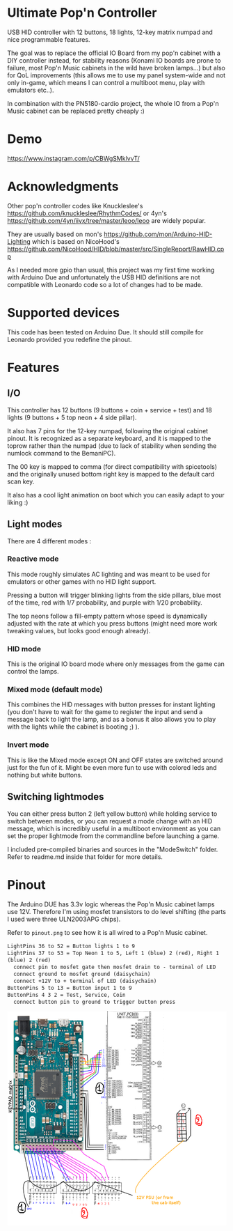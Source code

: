 # Ultimate Pop'n Controller

USB HID controller with 12 buttons, 18 lights, 12-key matrix numpad and nice programmable features.

The goal was to replace the official IO Board from my pop'n cabinet with a DIY controller instead, for stability reasons (Konami IO boards are prone to failure, most Pop'n Music cabinets in the wild have broken lamps...) but also for QoL improvements (this allows me to use my panel system-wide and not only in-game, which means I can control a multiboot menu, play with emulators etc..).

In combination with the PN5180-cardio project, the whole IO from a Pop'n Music cabinet can be replaced pretty cheaply :)

# Demo

https://www.instagram.com/p/CBWgSMklvvT/

# Acknowledgments

Other pop'n controller codes like Knuckleslee's https://github.com/knuckleslee/RhythmCodes/ or 4yn's https://github.com/4yn/iivx/tree/master/leoo/leoo are widely popular.

They are usually based on mon's https://github.com/mon/Arduino-HID-Lighting which is based on NicoHood's https://github.com/NicoHood/HID/blob/master/src/SingleReport/RawHID.cpp 

As I needed more gpio than usual, this project was my first time working with Arduino Due and unfortunately the USB HID definitions are not compatible with Leonardo code so a lot of changes had to be made.

# Supported devices

This code has been tested on Arduino Due. It should still compile for Leonardo provided you redefine the pinout.

# Features

## I/O

This controller has 12 buttons (9 buttons + coin + service + test) and 18 lights (9 buttons + 5 top neon + 4 side pillar).

It also has 7 pins for the 12-key numpad, following the original cabinet pinout. It is recognized as a separate keyboard, and it is mapped to the toprow rather than the numpad (due to lack of stability when sending the numlock command to the BemaniPC). 

The 00 key is mapped to comma (for direct compatibility with spicetools) and the originally unused bottom right key is mapped to the default card scan key.

It also has a cool light animation on boot which you can easily adapt to your liking :)

## Light modes

There are 4 different modes :

### Reactive mode

This mode roughly simulates AC lighting and was meant to be used for emulators or other games with no HID light support.

Pressing a button will trigger blinking lights from the side pillars, blue most of the time, red with 1/7 probability, and purple with 1/20 probability.

The top neons follow a fill-empty pattern whose speed is dynamically adjusted with the rate at which you press buttons (might need more work tweaking values, but looks good enough already).

### HID mode

This is the original IO board mode where only messages from the game can control the lamps.

### Mixed mode (default mode)

This combines the HID messages with button presses for instant lighting (you don't have to wait for the game to register the input and send a message back to light the lamp, and as a bonus it also allows you to play with the lights while the cabinet is booting ;) ).

### Invert mode

This is like the Mixed mode except ON and OFF states are switched around just for the fun of it. Might be even more fun to use with colored leds and nothing but white buttons.

## Switching lightmodes

You can either press button 2 (left yellow button) while holding service to switch between modes, or you can request a mode change with an HID message, which is incredibly useful in a multiboot environment as you can set the proper lightmode from the commandline before launching a game.

I included pre-compiled binaries and sources in the "ModeSwitch" folder. Refer to readme.md inside that folder for more details.

# Pinout

The Arduino DUE has 3.3v logic whereas the Pop'n Music cabinet lamps use 12V. Therefore I'm using mosfet transistors to do level shifting (the parts I used were three ULN2003APG chips).

Refer to ```pinout.png``` to see how it is all wired to a Pop'n Music cabinet.

    LightPins 36 to 52 = Button lights 1 to 9
    LightPins 37 to 53 = Top Neon 1 to 5, Left 1 (blue) 2 (red), Right 1 (blue) 2 (red)
      connect pin to mosfet gate then mosfet drain to - terminal of LED
      connect ground to mosfet ground (daisychain)
      connect +12V to + terminal of LED (daisychain)
    ButtonPins 5 to 13 = Button input 1 to 9
    ButtonPins 4 3 2 = Test, Service, Coin
      connect button pin to ground to trigger button press
	  
![pinout](https://github.com/CrazyRedMachine/UltimatePopnController/blob/master/pinout.png?raw=true)
